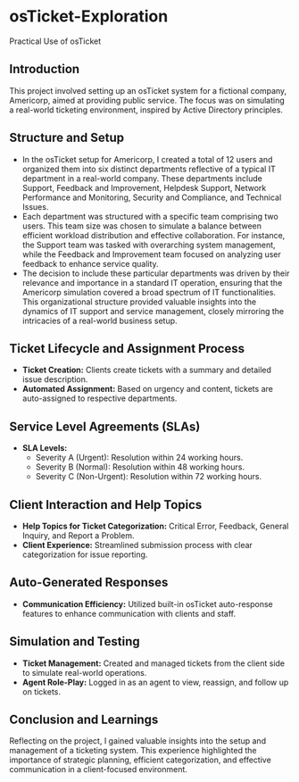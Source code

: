 # osTicket-Exploration
Practical Use of osTicket

## Introduction
This project involved setting up an osTicket system for a fictional company, Americorp, aimed at providing public service. The focus was on simulating a real-world ticketing environment, inspired by Active Directory principles.

## Structure and Setup
- In the osTicket setup for Americorp, I created a total of 12 users and organized them into six distinct departments reflective of a typical IT department in a real-world company. These departments include Support, Feedback and Improvement, Helpdesk Support, Network Performance and Monitoring, Security and Compliance, and Technical Issues.
- Each department was structured with a specific team comprising two users. This team size was chosen to simulate a balance between efficient workload distribution and effective collaboration. For instance, the Support team was tasked with overarching system management, while the Feedback and Improvement team focused on analyzing user feedback to enhance service quality.
- The decision to include these particular departments was driven by their relevance and importance in a standard IT operation, ensuring that the Americorp simulation covered a broad spectrum of IT functionalities. This organizational structure provided valuable insights into the dynamics of IT support and service management, closely mirroring the intricacies of a real-world business setup.

## Ticket Lifecycle and Assignment Process
- **Ticket Creation:** Clients create tickets with a summary and detailed issue description.
- **Automated Assignment:** Based on urgency and content, tickets are auto-assigned to respective departments.

## Service Level Agreements (SLAs)
- **SLA Levels:**
  - Severity A (Urgent): Resolution within 24 working hours.
  - Severity B (Normal): Resolution within 48 working hours.
  - Severity C (Non-Urgent): Resolution within 72 working hours.

## Client Interaction and Help Topics
- **Help Topics for Ticket Categorization:** Critical Error, Feedback, General Inquiry, and Report a Problem.
- **Client Experience:** Streamlined submission process with clear categorization for issue reporting.

## Auto-Generated Responses
- **Communication Efficiency:** Utilized built-in osTicket auto-response features to enhance communication with clients and staff.

## Simulation and Testing
- **Ticket Management:** Created and managed tickets from the client side to simulate real-world operations.
- **Agent Role-Play:** Logged in as an agent to view, reassign, and follow up on tickets.

## Conclusion and Learnings
Reflecting on the project, I gained valuable insights into the setup and management of a ticketing system. This experience highlighted the importance of strategic planning, efficient categorization, and effective communication in a client-focused environment.

